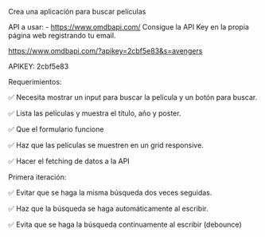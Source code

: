 Crea una aplicación para buscar películas

API a usar: - https://www.omdbapi.com/ Consigue la API Key en la propia página web registrando tu email.

https://www.omdbapi.com/?apikey=2cbf5e83&s=avengers

APIKEY: 2cbf5e83

Requerimientos:

✅ Necesita mostrar un input para buscar la película y un botón para buscar.

✅ Lista las películas y muestra el título, año y poster.

✅ Que el formulario funcione

✅ Haz que las películas se muestren en un grid responsive.

✅ Hacer el fetching de datos a la API

Primera iteración:

✅ Evitar que se haga la misma búsqueda dos veces seguidas.

✅ Haz que la búsqueda se haga automáticamente al escribir.

✅ Evita que se haga la búsqueda continuamente al escribir (debounce)
